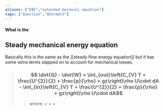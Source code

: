 ```yaml
---
aliases: ["EBE","extended bernouli equation"]
tags: ["Question","QFormat3"]
---
```


#### What is the
## Steady mechanical energy equation
Basically this is the same as the [[steady flow energy equation]] but it has some extra terms slapped on to account for mechanical losses.

> ### $$ \dot{Q} - \dot{W} = \int_{out}\left(C_{V} T + \frac{U^{2}}{2} + \frac{p}{\rho} + gz\right)\rho U\cdot dA - \int_{in}\left(C_{V} T + \frac{U^{2}}{2} + \frac{p}{\rho} + gz\right)\rho U\cdot dA$$ 
>> where:
>> $=$ 
>> $=$
>> $=$